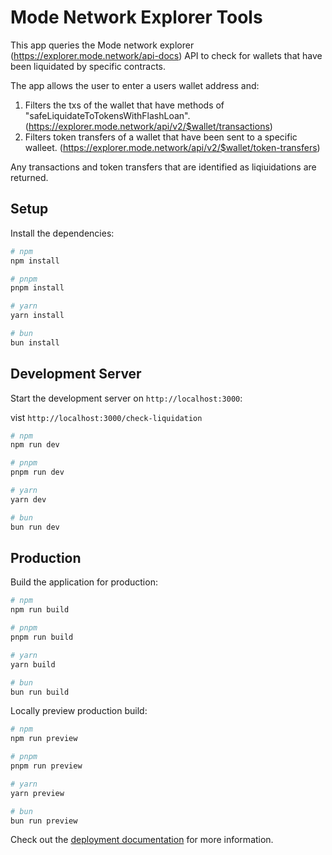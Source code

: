 # Mode Network Explorer Tools

This app queries the Mode network explorer (https://explorer.mode.network/api-docs) API to check for wallets that have been liquidated by specific contracts.

The app allows the user to enter a users wallet address and:

1. Filters the txs of the wallet that have methods of "safeLiquidateToTokensWithFlashLoan".
   (https://explorer.mode.network/api/v2/$wallet/transactions)
2. Filters token transfers of a wallet that have been sent to a specific walleet.
   (https://explorer.mode.network/api/v2/$wallet/token-transfers)

Any transactions and token transfers that are identified as liqiuidations are returned.

## Setup

Install the dependencies:

```bash
# npm
npm install

# pnpm
pnpm install

# yarn
yarn install

# bun
bun install
```

## Development Server

Start the development server on `http://localhost:3000`:

vist `http://localhost:3000/check-liquidation`

```bash
# npm
npm run dev

# pnpm
pnpm run dev

# yarn
yarn dev

# bun
bun run dev
```

## Production

Build the application for production:

```bash
# npm
npm run build

# pnpm
pnpm run build

# yarn
yarn build

# bun
bun run build
```

Locally preview production build:

```bash
# npm
npm run preview

# pnpm
pnpm run preview

# yarn
yarn preview

# bun
bun run preview
```

Check out the [deployment documentation](https://nuxt.com/docs/getting-started/deployment) for more information.
